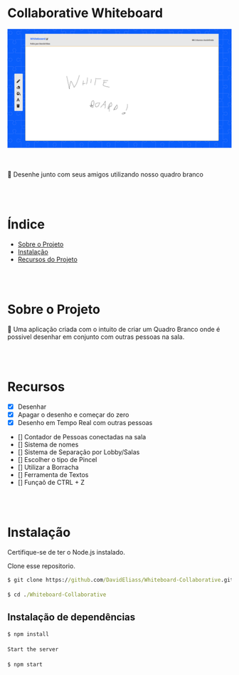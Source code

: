 # Collaborative Whiteboard 

<img src=".github/assets/screenshot.png" alt="Git" width="800px" />

<br><br>
🎨 Desenhe junto com seus amigos utilizando nosso quadro branco

<br></br>
# Índice

* [Sobre o Projeto](#-O-que-é-isso?)
* [Instalação](#-installation)
* [Recursos do Projeto](#-Recursos)

<br></br>

# Sobre o Projeto

🎨 Uma aplicação criada com o intuito de criar um Quadro Branco onde é possivel desenhar em conjunto com outras pessoas na sala.

<br></br>
# Recursos

 - [x] Desenhar
 - [x] Apagar o desenho e começar do zero
 - [x] Desenho em Tempo Real com outras pessoas 
 - []  Contador de Pessoas conectadas na sala
 - []  Sistema de nomes
 - []  Sistema de Separação por Lobby/Salas
 - [] Escolher o tipo de Pincel
 - [] Utilizar a Borracha
 - [] Ferramenta de Textos
 - [] Funçaõ de CTRL + Z



<br></br>
# Instalação

Certifique-se de ter o Node.js instalado.

Clone esse repositorio.

```cmd
$ git clone https://github.com/DavidEliass/Whiteboard-Collaborative.git

$ cd ./Whiteboard-Collaborative
```



## Instalação de dependências 

```javascript
$ npm install

Start the server

$ npm start
```



